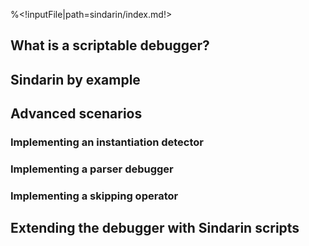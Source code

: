 
%<!inputFile|path=sindarin/index.md!>


## What is a scriptable debugger?

## Sindarin by example

<!inputFile|path=sindarin/api.md!>

## Advanced scenarios
### Implementing an instantiation detector
### Implementing a parser debugger
### Implementing a skipping operator

## Extending the debugger with Sindarin scripts 